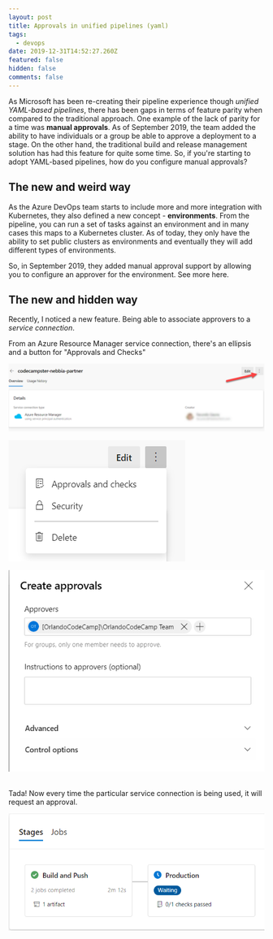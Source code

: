 ```yaml
---
layout: post
title: Approvals in unified pipelines (yaml)
tags:
  - devops
date: 2019-12-31T14:52:27.260Z
featured: false
hidden: false
comments: false
---
```



As Microsoft has been re-creating their pipeline experience though *unified YAML-based pipelines*, there has been gaps in terms of feature parity when compared to the traditional approach. One example of the lack of parity for a time was **manual approvals**. As of September 2019, the team added the ability to have individuals or a group be able to approve a deployment to a stage. On the other hand, the traditional build and release management solution has had this feature for quite some time. So, if you're starting to adopt YAML-based pipelines, how do you configure manual approvals?

<!--more-->

## The new and weird way

As the Azure DevOps team starts to include more and more integration with Kubernetes, they also defined a new concept - **environments**. From the pipeline, you can run a set of tasks against an environment and in many cases this maps to a Kubernetes cluster. As of today, they only have the ability to set public clusters as environments and eventually they will add different types of environments. 

So, in September 2019, they added manual approval support by allowing you to configure an approver for the environment. See more here.

## The new and hidden way

Recently, I noticed a new feature. Being able to associate approvers to a *service connection*. 

From an Azure Resource Manager service connection, there's an ellipsis and a button for "Approvals and Checks"

![](/assets/uploads/service_connection_ellipsis.png "Service connection ellipsis")

![](/assets/uploads/service_connection_approvals_and_checks.png "Approvals and checks")

![](/assets/uploads/service_connection_approver.png "Approvals at the service connection")

\
Tada! Now every time the particular service connection is being used, it will request an approval.

![](/assets/uploads/pipeline_approval.png "Approving a deployment")
